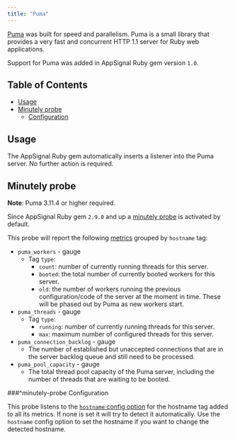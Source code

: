 ```yaml
---
title: "Puma"
---
```


[Puma](http://puma.io/) was built for speed and parallelism. Puma is a small library that provides a very fast and concurrent HTTP 1.1 server for Ruby web applications.

Support for Puma was added in AppSignal Ruby gem version `1.0`.

## Table of Contents

- [Usage](#usage)
- [Minutely probe](#minutely-probe)
  - [Configuration](#minutely-probe-configuration)

## Usage

The AppSignal Ruby gem automatically inserts a listener into the Puma server. No further action is required.

## Minutely probe

**Note**: Puma 3.11.4 or higher required.

Since AppSignal Ruby gem `2.9.0` and up a [minutely probe](/ruby/instrumentation/minutely-probes.html) is activated by default.

This probe will report the following [metrics](/metrics/custom.html) grouped by `hostname` tag:

- `puma_workers` - gauge
  - Tag `type`:
      - `count`: number of currently running threads for this server.
      - `booted`: the total number of currently booted workers for this server.
      - `old`: the number of workers running the previous configuration/code of the server at the moment in time. These will be phased out by Puma as new workers start.
- `puma_threads` - gauge
  - Tag `type`:
      - `running`: number of currently running threads for this server.
      - `max`: maximum number of configured threads for this server.
- `puma_connection_backlog` - gauge
  - The number of established but unaccepted connections that are in the server backlog queue and still need to be processed.
- `puma_pool_capacity` - gauge
  - The total thread pool capacity of the Puma server, including the number of threads that are waiting to be booted.

###^minutely-probe Configuration

This probe listens to the [`hostname` config option](/ruby/configuration/options.html#option-hostname) for the hostname tag added to all its metrics. If none is set it will try to detect it automatically. Use the `hostname` config option to set the hostname if you want to change the detected hostname.
